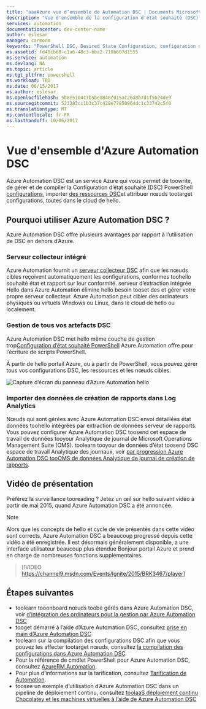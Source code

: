 ```yaml
---
title: "aaaAzure vue d’ensemble de Automation DSC | Documents Microsoft"
description: "Vue d'ensemble de la configuration d'état souhaité (DSC) Azure Automation, les termes s'y rapportant et les problèmes connus"
services: automation
documentationcenter: dev-center-name
author: eslesar
manager: carmonm
keywords: "PowerShell DSC, Desired State Configuration, configuration d'état souhaité PowerShell DSC Azure"
ms.assetid: fd40cb68-c1a6-48c3-bba2-710b607d1555
ms.service: automation
ms.devlang: NA
ms.topic: article
ms.tgt_pltfrm: powershell
ms.workload: TBD
ms.date: 06/15/2017
ms.author: eslesar
ms.openlocfilehash: 5b8e5104c7b5bed848c015ac26a8b7d1f5b24de9
ms.sourcegitcommit: 523283cc1b3c37c428e77850964dc1c33742c5f0
ms.translationtype: MT
ms.contentlocale: fr-FR
ms.lasthandoff: 10/06/2017
---
```

# <a name="azure-automation-dsc-overview"></a>Vue d'ensemble d'Azure Automation DSC

Azure Automation DSC est un service Azure qui vous permet de toowrite, de gérer et de compiler la Configuration d’état souhaité (DSC) PowerShell [configurations](https://msdn.microsoft.com/powershell/dsc/configurations), importer [des ressources DSC](https://msdn.microsoft.com/powershell/dsc/resources)et attribuer nœuds tootarget configurations, toutes dans le cloud de hello.

## <a name="why-use-azure-automation-dsc"></a>Pourquoi utiliser Azure Automation DSC ?

Azure Automation DSC offre plusieurs avantages par rapport à l’utilisation de DSC en dehors d’Azure.

### <a name="built-in-pull-server"></a>Serveur collecteur intégré

Azure Automation fournit un [serveur collecteur DSC](https://msdn.microsoft.com/en-us/powershell/dsc/pullserver) afin que les nœuds cibles reçoivent automatiquement les configurations, conformes toohello souhaité état et rapport sur leur conformité.
serveur d’extraction intégrée Hello dans Azure Automation élimine hello besoin tooset des et gérer votre propre serveur collecteur.
Azure Automation peut cibler des ordinateurs physiques ou virtuels Windows ou Linux, dans le cloud de hello ou localement.

### <a name="management-of-all-your-dsc-artifacts"></a>Gestion de tous vos artefacts DSC

Azure Automation DSC met hello même couche de gestion trop[Configuration d’état souhaité PowerShell](https://msdn.microsoft.com/powershell/dsc/overview) Azure Automation offre pour l’écriture de scripts PowerShell.

À partir de hello portail Azure, ou à partir de PowerShell, vous pouvez gérer tous vos configurations DSC, les ressources et les nœuds cibles.

![Capture d’écran du panneau d’Azure Automation hello](./media/automation-dsc-overview/azure-automation-blade.png)

### <a name="import-reporting-data-into-log-analytics"></a>Importer des données de création de rapports dans Log Analytics

Nœuds qui sont gérées avec Azure Automation DSC envoi détaillées état données toohello intégrées par extraction de données serveur de rapports.
Vous pouvez configurer Azure Automation DSC toosend cet espace de travail de données tooyour Analytique de journal de Microsoft Operations Management Suite (OMS).
toolearn tooyour de données d’état toosend DSC espace de travail Analytique des journaux, voir [par progression Azure Automation DSC tooOMS de données Analytique de journal de création de rapports](automation-dsc-diagnostics.md).

## <a name="introduction-video"></a>Vidéo de présentation

Préférez la surveillance tooreading ? Jetez un œil sur hello suivant vidéo à partir de mai 2015, quand Azure Automation DSC a été annoncée.

>[!NOTE]
>Alors que les concepts de hello et cycle de vie présentés dans cette vidéo sont corrects, Azure Automation DSC a beaucoup progressé depuis cette vidéo a été enregistrée.
>Il est désormais généralement disponible, a une interface utilisateur beaucoup plus étendue Bonjour portail Azure et prend en charge de nombreuses fonctions supplémentaires.

> [!VIDEO https://channel9.msdn.com/Events/Ignite/2015/BRK3467/player]

## <a name="next-steps"></a>Étapes suivantes

* toolearn tooonboard nœuds toobe gérés dans Azure Automation DSC, voir [d’intégration des ordinateurs pour la gestion par Azure Automation DSC](automation-dsc-onboarding.md)
* tooget démarré à l’aide d’Azure Automation DSC, consultez [prise en main d’Azure Automation DSC](automation-dsc-getting-started.md)
* toolearn sur la compilation des configurations DSC afin que vous pouvez les affecter tootarget nœuds, consultez [la compilation des configurations dans Azure Automation DSC](automation-dsc-compile.md)
* Pour la référence de cmdlet PowerShell pour Azure Automation DSC, consultez [AzureRM.Automation](/powershell/module/azurerm.automation/#automation).
* Pour plus d’informations sur la tarification, consultez [Tarification de Automation](https://azure.microsoft.com/pricing/details/automation/).
* toosee un exemple d’utilisation d’Azure Automation DSC dans un pipeline de déploiement continu, consultez [tooIaaS déploiement continu Chocolatey et les machines virtuelles à l’aide de Azure Automation DSC](automation-dsc-cd-chocolatey.md)
